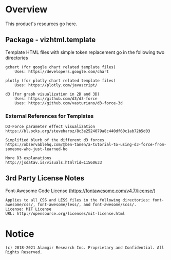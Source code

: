 # Overview #

This product's resources go here.

## Package - vizhtml.template

Template HTML files with simple token replacement go in the following two directories

    gchart (for google chart related template files)
        Uses: https://developers.google.com/chart
    
    plotly (for plotly chart related template files)
        Uses: https://plotly.com/javascript/
        
    d3 (for graph visualization in 2D and 3D)
        Uses: https://github.com/d3/d3-force
        Uses: https://github.com/vasturiano/d3-force-3d

### External References for Templates

    D3-Force parameter effect visualization
    https://bl.ocks.org/steveharoz/8c3e2524079a8c440df60c1ab72b5d03
    
    Simplified blurb of the different d3 forces
    https://observablehq.com/@ben-tanen/a-tutorial-to-using-d3-force-from-someone-who-just-learned-ho
    
    More D3 explanations
    http://jsdatav.is/visuals.html?id=11560633

## 3rd Party License Notes

Font-Awesome Code License (https://fontawesome.com/v4.7/license/)

    Applies to all CSS and LESS files in the following directories: font-awesome/css/, font-awesome/less/, and font-awesome/scss/.
    License: MIT License
    URL: http://opensource.org/licenses/mit-license.html
    
# Notice
    
    (c) 2018-2021 Alamgir Research Inc. Proprietary and Confidential. All Rights Reserved.
    
